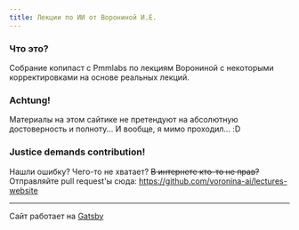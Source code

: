 ```yaml
---
title: Лекции по ИИ от Ворониной И.Е.
---
```

### Что это?
Собрание копипаст с Pmmlabs по лекциям Ворониной с некоторыми корректировками на основе реальных лекций.

### Achtung!
Материалы на этом сайтике не претендуют на абсолютную достоверность и полноту... И вообще, я мимо проходил... :D

### Justice demands contribution!
Нашли ошибку? Чего-то не хватает? ~~В интернете кто-то не прав?~~  
Отправляйте pull request'ы сюда: https://github.com/voronina-ai/lectures-website

<hr/>

Сайт работает на [Gatsby](https://github.com/gatsbyjs/gatsby)